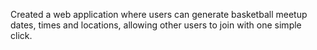 Created a web application where users can generate basketball meetup dates, times and locations, allowing other users to join with one simple click.
